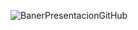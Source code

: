 ![BanerPresentacionGitHub](https://user-images.githubusercontent.com/57334196/229371470-9f88cd7b-3b31-4c17-843a-74f8b7cd06a7.gif)
